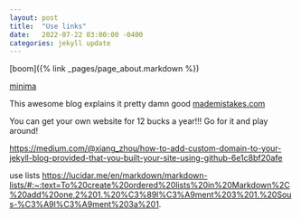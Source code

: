 ```yaml
---
layout: post
title:  "Use links"
date:   2022-07-22 03:00:00 -0400
categories: jekyll update
---
```





[boom]({% link _pages/page_about.markdown %})

[minima](https://github.com/jekyll/minima)


This awesome blog explains it pretty damn good
[mademistakes.com](https://mademistakes.com/mastering-jekyll/how-to-link/#linking-pages)

You can get your own website for 12 bucks a year!!!
Go for it and play around!

https://medium.com/@xiang_zhou/how-to-add-custom-domain-to-your-jekyll-blog-provided-that-you-built-your-site-using-github-6e1c8bf20afe


use lists
https://lucidar.me/en/markdown/markdown-lists/#:~:text=To%20create%20ordered%20lists%20in%20Markdown%2C%20add%20one,2%201.%20%C3%89l%C3%A9ment%203%201.%20Sous-%C3%A9l%C3%A9ment%203a%201.
